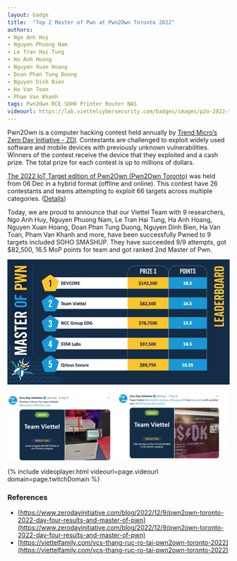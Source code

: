 ```yaml
---
layout: badge
title:  "Top 2 Master of Pwn at Pwn2Own Toronto 2022"
authors:
- Ngo Anh Huy
- Nguyen Phuong Nam
- Le Tran Hai Tung
- Ha Anh Hoang
- Nguyen Xuan Hoang
- Doan Phan Tung Duong
- Nguyen Dinh Bien
- Ha Van Toan
- Pham Van Khanh
tags: Pwn2Own RCE SOHO Printer Router NAS
videourl: https://lab.viettelcybersecurity.com/badges/images/p2o-2022-toronto.mp4
---
```


Pwn2Own is a computer hacking contest held annually by [Trend Micro’s Zero Day Initiative - ZDI](https://www.zerodayinitiative.com/). Contestants are challenged to exploit widely used software and mobile devices with previously unknown vulnerabilities. Winners of the contest receive the device that they exploited and a cash prize. The total prize for each contest is up to millions of dollars.

[The 2022 IoT Target edition of Pwn2Own (Pwn2Own Toronto)](https://www.thezdi.com/blog/2022/12/5/pwn2own-toronto-2022-the-schedule) was held from 06 Dec in a hybrid format (offline and online). This contest have 26 contestants and teams attempting to exploit 66 targets across multiple categories. ([Details](https://www.youtube.com/watch?v=Yl6zeKqtfbM))

Today, we are proud to announce that our Viettel Team with 9 researchers, Ngo Anh Huy, Nguyen Phuong Nam, Le Tran Hai Tung, Ha Anh Hoang,  Nguyen Xuan Hoang, Doan Phan Tung Duong, Nguyen Dinh Bien, Ha Van Toan, Pham Van Khanh and more, have been successfully Pwned to 9 targets included SOHO SMASHUP. They have succeeded 9/9 attempts, got $82,500, 16.5 MoP points for team and got ranked 2nd Master of Pwn.

![top2](/badges/images/p2o-2022-top2.jpg)

![printer](/badges/images/p2o-2022-printer.png)

{% include videoplayer.html videourl=page.videourl domain=page.twitchDomain %}

### References
- [https://www.zerodayinitiative.com/blog/2022/12/9/pwn2own-toronto-2022-day-four-results-and-master-of-pwn](https://www.zerodayinitiative.com/blog/2022/12/9/pwn2own-toronto-2022-day-four-results-and-master-of-pwn)
- [https://viettelfamily.com/vcs-thang-ruc-ro-tai-pwn2own-toronto-2022](https://viettelfamily.com/vcs-thang-ruc-ro-tai-pwn2own-toronto-2022)
